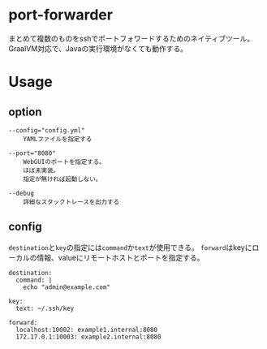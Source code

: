 # port-forwarder
まとめて複数のものをsshでポートフォワードするためのネイティブツール。
GraalVM対応で、Javaの実行環境がなくても動作する。

# Usage
## option
```
--config="config.yml"
    YAMLファイルを指定する

--port="8080"
    WebGUIのポートを指定する。
    ほぼ未実装。
    指定が無ければ起動しない。

--debug
    詳細なスタックトレースを出力する
```

## config
`destination`と`key`の指定には`command`か`text`が使用できる。
`forward`はkeyにローカルの情報、valueにリモートホストとポートを指定する。
```
destination:
  command: |
    echo "admin@example.com"

key:
  text: ~/.ssh/key

forward:
  localhost:10002: example1.internal:8080
  172.17.0.1:10003: example2.internal:8080
```
